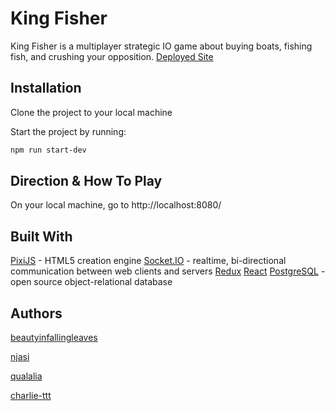 # King Fisher

King Fisher is a multiplayer strategic IO game about buying boats, fishing fish, and crushing your opposition.
[Deployed Site](https://kingfishergame.herokuapp.com/)

## Installation

Clone the project to your local machine

Start the project by running:

```bash
npm run start-dev
```

## Direction & How To Play

On your local machine, go to http://localhost:8080/

## Built With

[PixiJS](https://pixijs.io/) - HTML5 creation engine
[Socket.IO](https://socket.io/) - realtime, bi-directional communication between web clients and servers
[Redux](https://redux.js.org/)
[React](https://reactjs.org/)
[PostgreSQL](https://www.postgresql.org/) - open source object-relational database

## Authors

[beautyinfallingleaves](https://github.com/beautyinfallingleaves)

[njasi](https://github.com/njasi)

[qualalia](https://github.com/qualalia)

[charlie-ttt](https://github.com/charlie-ttt)

